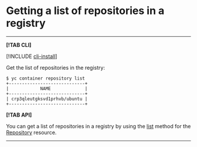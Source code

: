 # Getting a list of repositories in a registry

---

**[!TAB CLI]**

[!INCLUDE [cli-install](../../../_includes/cli-install.md)]

Get the list of repositories in the registry:

```
$ yc container repository list 
+-----------------------------+
|            NAME             |
+-----------------------------+
| crp3qleutgksvd1prhvb/ubuntu |
+-----------------------------+
```

**[!TAB API]**

You can get a list of repositories in a registry by using the [list](../../api-ref/Repository/list.md) method for the [Repository](../../api-ref/Repository/) resource.

---

